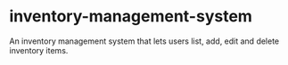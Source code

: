 # inventory-management-system
An inventory management system that lets users list, add, edit and delete inventory items.

